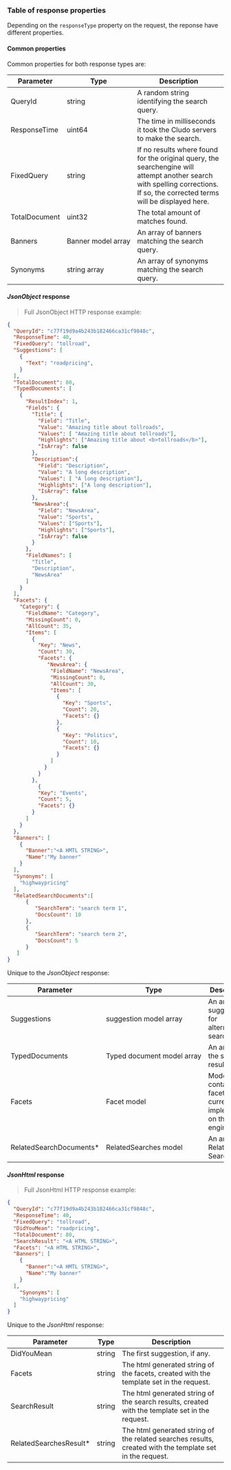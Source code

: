 <h3 id="full-searches_response-table">Table of response properties</h3>

Depending on the `responseType` property on the request, the reponse have different properties.





#### Common properties

Common properties for both response types are:

<table>
  <thead>
    <tr>
      <th>Parameter</th>
      <th>Type</th>
      <th>Description</th>
    </tr>
  </thead>
  <tbody>
    <tr>
      <td>QueryId</td>
      <td>string</td>
      <td>A random string identifying the search query.</td>
    </tr>
    <tr>
      <td>ResponseTime</td>
      <td>uint64</td>
      <td>The time in milliseconds it took the Cludo servers to make the search.</td>
    </tr>
    <tr>
      <td>FixedQuery</td>
      <td>string</td>
      <td>If no results where found for the original query, the searchengine will attempt another search with spelling corrections. If so, the corrected terms will be displayed here.</td>
    </tr>
    <tr>
      <td>TotalDocument</td>
      <td>uint32</td>
      <td>The total amount of matches found.</td>
    </tr>
    <tr>
      <td>Banners</td>
      <td>Banner&nbsp;model&nbsp;array</td>
      <td>An array of banners matching the search query.</td>
    </tr>
    <tr>
      <td>Synonyms</td>
      <td>string array</td>
      <td>An array of synonyms matching the search query.</td>
    </tr>
  </tbody>
</table>





#### *JsonObject* response

> Full JsonObject HTTP response example:

```json
{
  "QueryId": "c77f19d9a4b243b182466ca31cf9848c",
  "ResponseTime": 40,
  "FixedQuery": "tollroad",
  "Suggestions": [
    {
      "Text": "roadpricing",
    }
  ],
  "TotalDocument": 80,
  "TypedDocuments": [ 
    {
      "ResultIndex": 1,
      "Fields": {
        "Title": {
          "Field": "Title",
          "Value": "Amazing title about tollroads",
          "Values": [ "Amazing title about tollroads"],
          "Highlights": ["Amazing title about <b>tollroads</b>"],
          "IsArray": false
        },
        "Description":{
          "Field": "Description",
          "Value": "A long description",
          "Values": [ "A long description"],
          "Highlights": ["A long description"],
          "IsArray": false
        },
        "NewsArea":{
          "Field": "NewsArea",
          "Value": "Sports",
          "Values": ["Sports"],
          "Highlights": ["Sports"],
          "IsArray": false
        }
      },
      "FieldNames": [
        "Title",
        "Description",
        "NewsArea"
      ]
    }
  ], 
  "Facets": {
    "Category": {
      "FieldName": "Category",
      "MissingCount": 0,
      "AllCount": 35,
      "Items": [
        {
          "Key": "News",
          "Count": 30,
          "Facets": {
             "NewsArea": {
              "FieldName": "NewsArea",
              "MissingCount": 0,
              "AllCount": 30,
              "Items": [
                {
                  "Key": "Sports",
                  "Count": 20,
                  "Facets": {}
                },
                {
                  "Key": "Politics",
                  "Count": 10,
                  "Facets": {}
                }
              ]
            }
          }
        },
          {
          "Key": "Events",
          "Count": 5,
          "Facets": {}
        }
      ]
    }  
  },
  "Banners": [
    {
      "Banner":"<A HMTL STRING>",
      "Name":"My banner"
    }
  ],
  "Synonyms": [
    "highwaypricing"
  ],
  "RelatedSearchDocuments":[  
      {  
         "SearchTerm": "search term 1",
         "DocsCount": 10
      },
	  {  
         "SearchTerm": "search term 2",
         "DocsCount": 5
      }
   ]
}
```

Unique to the *JsonObject* response:

<table>
  <thead>
    <tr>
      <th>Parameter</th>
      <th>Type</th>
      <th>Description</th>
    </tr>
  </thead>
  <tbody>
    <tr>
      <td>Suggestions</td>
      <td>suggestion model array</td>
      <td>An array of suggestions for alternative searches.</td>
    </tr>
    <tr>
      <td>TypedDocuments</td>
      <td>Typed&nbsp;document&nbsp;model&nbsp;array</td>
      <td>An array of the search results.</td>
    </tr>   
    <tr>
      <td>Facets</td>
      <td>Facet model</td>
      <td>Model containg all facets currently implemented on the engine.</td>
    </tr>
	<tr>
      <td>RelatedSearchDocuments*</td>
      <td>RelatedSearches model</td>
      <td>An array of Related Searches.</td>
    </tr>
  </tbody>
</table>





#### *JsonHtml* response

> Full JsonHtml HTTP response example:

```json
{
  "QueryId": "c77f19d9a4b243b182466ca31cf9848c",
  "ResponseTime": 40,
  "FixedQuery": "tollroad",
  "DidYouMean": "roadpricing",
  "TotalDocument": 80,
  "SearchResult": "<A HTML STRING>", 
  "Facets": "<A HTML STRING>",
  "Banners": [
    {
      "Banner":"<A HMTL STRING>",
      "Name":"My banner"
    }
  ],
    "Synonyms": [
    "highwaypricing"
  ]
}
```

Unique to the *JsonHtml* response:

<table>
  <thead>
    <tr>
      <th>Parameter</th>
      <th>Type</th>
      <th>Description</th>
    </tr>
  </thead>
  <tbody>
    <tr>
      <td>DidYouMean</td>
      <td>string</td>
      <td>The first suggestion, if any.</td>
    </tr>
    <tr>
      <td>Facets</td>
      <td>string</td>
      <td>The html generated string of the facets, created with the template set in the request.</td>
    </tr>
    <tr>
      <td>SearchResult</td>
      <td>string</td>
      <td>The html generated string of the search results, created with the template set in the request.</td>
    </tr> 
	  <tr>
      <td>RelatedSearchesResult*</td>
      <td>string</td>
      <td>The html generated string of the related searches results, created with the template set in the request.</td>
    </tr> 
  </tbody>
</table>
